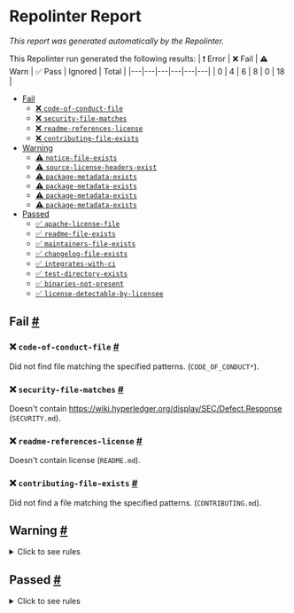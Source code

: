 # Repolinter Report

*This report was generated automatically by the Repolinter.*

This Repolinter run generated the following results:
| ❗  Error | ❌  Fail | ⚠️  Warn | ✅  Pass | Ignored | Total |
|---|---|---|---|---|---|
| 0 | 4 | 6 | 8 | 0 | 18 |

- [Fail](#user-content-fail)
  - [❌ `code-of-conduct-file`](#user-content--code-of-conduct-file)
  - [❌ `security-file-matches`](#user-content--security-file-matches)
  - [❌ `readme-references-license`](#user-content--readme-references-license)
  - [❌ `contributing-file-exists`](#user-content--contributing-file-exists)
- [Warning](#user-content-warning)
  - [⚠️ `notice-file-exists`](#user-content--notice-file-exists)
  - [⚠️ `source-license-headers-exist`](#user-content--source-license-headers-exist)
  - [⚠️ `package-metadata-exists`](#user-content--package-metadata-exists)
  - [⚠️ `package-metadata-exists`](#user-content--package-metadata-exists)
  - [⚠️ `package-metadata-exists`](#user-content--package-metadata-exists)
  - [⚠️ `package-metadata-exists`](#user-content--package-metadata-exists)
- [Passed](#user-content-passed)
  - [✅ `apache-license-file`](#user-content--apache-license-file)
  - [✅ `readme-file-exists`](#user-content--readme-file-exists)
  - [✅ `maintainers-file-exists`](#user-content--maintainers-file-exists)
  - [✅ `changelog-file-exists`](#user-content--changelog-file-exists)
  - [✅ `integrates-with-ci`](#user-content--integrates-with-ci)
  - [✅ `test-directory-exists`](#user-content--test-directory-exists)
  - [✅ `binaries-not-present`](#user-content--binaries-not-present)
  - [✅ `license-detectable-by-licensee`](#user-content--license-detectable-by-licensee)

## Fail <a href="#user-content-fail" id="fail">#</a>

### ❌ `code-of-conduct-file` <a href="#user-content--code-of-conduct-file" id="-code-of-conduct-file">#</a>

Did not find file matching the specified patterns. (`CODE_OF_CONDUCT*`).

### ❌ `security-file-matches` <a href="#user-content--security-file-matches" id="-security-file-matches">#</a>

Doesn't contain https://wiki.hyperledger.org/display/SEC/Defect.Response (`SECURITY.md`).

### ❌ `readme-references-license` <a href="#user-content--readme-references-license" id="-readme-references-license">#</a>

Doesn't contain license (`README.md`).

### ❌ `contributing-file-exists` <a href="#user-content--contributing-file-exists" id="-contributing-file-exists">#</a>

Did not find a file matching the specified patterns. (`CONTRIBUTING.md`).


## Warning <a href="#user-content-warning" id="warning">#</a>

<details>
<summary>Click to see rules</summary>

### ⚠️ `notice-file-exists` <a href="#user-content--notice-file-exists" id="-notice-file-exists">#</a>

Did not find a file matching the specified patterns. (`NOTICE*`).

### ⚠️ `source-license-headers-exist` <a href="#user-content--source-license-headers-exist" id="-source-license-headers-exist">#</a>

Below is a list of files or patterns that failed:

- `samples/nodejs/src/anoncredsRevocation.js`: The first 5 lines do not contain the pattern(s): Copyright, License.
- `samples/nodejs/src/anoncredsRevocationScenario.js`: The first 5 lines do not contain the pattern(s): Copyright, License.
- `samples/nodejs/src/colors.js`: The first 5 lines do not contain the pattern(s): Copyright, License.
- `samples/nodejs/src/gettingStarted.js`: The first 5 lines do not contain the pattern(s): Copyright, License.
- `samples/nodejs/src/main.js`: The first 5 lines do not contain the pattern(s): Copyright, License.
- `samples/nodejs/src/util.js`: The first 5 lines do not contain the pattern(s): Copyright, License.
- `vcx/wrappers/node/notification-server.js`: The first 5 lines do not contain the pattern(s): Copyright, License.
- `wrappers/nodejs/src/IndyError.js`: The first 5 lines do not contain the pattern(s): Copyright, License.
- `wrappers/nodejs/src/index.js`: The first 5 lines do not contain the pattern(s): Copyright, License.
- `wrappers/nodejs/src/indyBinding.js`: The first 5 lines do not contain the pattern(s): Copyright, License.
- `wrappers/nodejs/src/wrapIndyCallback.js`: The first 5 lines do not contain the pattern(s): Copyright, License.
- `wrappers/nodejs/test/anoncreds.js`: The first 5 lines do not contain the pattern(s): Copyright, License.
- `wrappers/nodejs/test/blob.js`: The first 5 lines do not contain the pattern(s): Copyright, License.
- `wrappers/nodejs/test/cache.js`: The first 5 lines do not contain the pattern(s): Copyright, License.
- `wrappers/nodejs/test/crypto.js`: The first 5 lines do not contain the pattern(s): Copyright, License.
- `wrappers/nodejs/test/did.js`: The first 5 lines do not contain the pattern(s): Copyright, License.
- `wrappers/nodejs/test/index.js`: The first 5 lines do not contain the pattern(s): Copyright, License.
- `wrappers/nodejs/test/ledger.js`: The first 5 lines do not contain the pattern(s): Copyright, License.
- `wrappers/nodejs/test/logger.js`: The first 5 lines do not contain the pattern(s): Copyright, License.
- `wrappers/nodejs/test/logger2.js`: The first 5 lines do not contain the pattern(s): Copyright, License.
- `wrappers/nodejs/test/mod.js`: The first 5 lines do not contain the pattern(s): Copyright, License.
- `wrappers/nodejs/test/nonsecrets.js`: The first 5 lines do not contain the pattern(s): Copyright, License.
- `wrappers/nodejs/test/pairwise.js`: The first 5 lines do not contain the pattern(s): Copyright, License.
- `wrappers/nodejs/test/payments.js`: The first 5 lines do not contain the pattern(s): Copyright, License.
- `wrappers/nodejs/test/pool.js`: The first 5 lines do not contain the pattern(s): Copyright, License.
- `wrappers/nodejs/test/wallet.js`: The first 5 lines do not contain the pattern(s): Copyright, License.
- `docs/how-tos/negotiate-proof/nodejs/colors.js`: The first 5 lines do not contain the pattern(s): Copyright, License.
- `docs/how-tos/negotiate-proof/nodejs/negotiateProof.js`: The first 5 lines do not contain the pattern(s): Copyright, License.
- `docs/how-tos/negotiate-proof/nodejs/step2.js`: The first 5 lines do not contain the pattern(s): Copyright, License.
- `docs/how-tos/negotiate-proof/nodejs/step3.js`: The first 5 lines do not contain the pattern(s): Copyright, License.
- `docs/how-tos/negotiate-proof/nodejs/step4.js`: The first 5 lines do not contain the pattern(s): Copyright, License.
- `docs/how-tos/negotiate-proof/nodejs/step5.js`: The first 5 lines do not contain the pattern(s): Copyright, License.
- `docs/how-tos/negotiate-proof/nodejs/template.js`: The first 5 lines do not contain the pattern(s): Copyright, License.
- `docs/how-tos/negotiate-proof/nodejs/util.js`: The first 5 lines do not contain the pattern(s): Copyright, License.
- `docs/how-tos/rotate-key/nodejs/colors.js`: The first 5 lines do not contain the pattern(s): Copyright, License.
- `docs/how-tos/rotate-key/nodejs/rotateKey.js`: The first 5 lines do not contain the pattern(s): Copyright, License.
- `docs/how-tos/rotate-key/nodejs/step2.js`: The first 5 lines do not contain the pattern(s): Copyright, License.
- `docs/how-tos/rotate-key/nodejs/step3.js`: The first 5 lines do not contain the pattern(s): Copyright, License.
- `docs/how-tos/rotate-key/nodejs/step4.js`: The first 5 lines do not contain the pattern(s): Copyright, License.
- `docs/how-tos/rotate-key/nodejs/template.js`: The first 5 lines do not contain the pattern(s): Copyright, License.
- `docs/how-tos/rotate-key/nodejs/util.js`: The first 5 lines do not contain the pattern(s): Copyright, License.
- `docs/how-tos/write-did-and-query-verkey/nodejs/colors.js`: The first 5 lines do not contain the pattern(s): Copyright, License.
- `docs/how-tos/write-did-and-query-verkey/nodejs/step2.js`: The first 5 lines do not contain the pattern(s): Copyright, License.
- `docs/how-tos/write-did-and-query-verkey/nodejs/step3.js`: The first 5 lines do not contain the pattern(s): Copyright, License.
- `docs/how-tos/write-did-and-query-verkey/nodejs/step4.js`: The first 5 lines do not contain the pattern(s): Copyright, License.
- `docs/how-tos/write-did-and-query-verkey/nodejs/step5.js`: The first 5 lines do not contain the pattern(s): Copyright, License.
- `docs/how-tos/write-did-and-query-verkey/nodejs/template.js`: The first 5 lines do not contain the pattern(s): Copyright, License.
- `docs/how-tos/write-did-and-query-verkey/nodejs/util.js`: The first 5 lines do not contain the pattern(s): Copyright, License.
- `docs/how-tos/write-did-and-query-verkey/nodejs/writeDidAndQueryVerkey.js`: The first 5 lines do not contain the pattern(s): Copyright, License.
- `vcx/wrappers/node/demo/alice-signature.js`: The first 5 lines do not contain the pattern(s): Copyright, License.
- `vcx/wrappers/node/demo/alice.js`: The first 5 lines do not contain the pattern(s): Copyright, License.
- `vcx/wrappers/node/demo/common.js`: The first 5 lines do not contain the pattern(s): Copyright, License.
- `vcx/wrappers/node/demo/faber-verify-signature.js`: The first 5 lines do not contain the pattern(s): Copyright, License.
- `vcx/wrappers/node/demo/faber.js`: The first 5 lines do not contain the pattern(s): Copyright, License.
- `vcx/wrappers/node/demo/logger.js`: The first 5 lines do not contain the pattern(s): Copyright, License.
- `vcx/wrappers/node/demo/script-comon.js`: The first 5 lines do not contain the pattern(s): Copyright, License.
- `wrappers/dotnet/docs/styles/docfx.vendor.js`: The first 5 lines do not contain the pattern(s): Copyright.
- `wrappers/dotnet/docs/styles/search-worker.js`: The first 5 lines do not contain the pattern(s): Copyright, License.
- `wrappers/nodejs/test/helpers/initTestPool.js`: The first 5 lines do not contain the pattern(s): Copyright, License.
- `wrappers/nodejs/test/helpers/makeTestPool.js`: The first 5 lines do not contain the pattern(s): Copyright, License.

### ⚠️ `package-metadata-exists` <a href="#user-content--package-metadata-exists" id="-package-metadata-exists">#</a>

Did not find a file matching the specified patterns. (`package.json`).

### ⚠️ `package-metadata-exists` <a href="#user-content--package-metadata-exists" id="-package-metadata-exists">#</a>

Did not find a file matching the specified patterns. (`Gemfile`).

### ⚠️ `package-metadata-exists` <a href="#user-content--package-metadata-exists" id="-package-metadata-exists">#</a>

Did not find a file matching the specified patterns. Below is a list of files or patterns that failed:

- `pom.xml`
- `build.xml`
- `build.gradle`

### ⚠️ `package-metadata-exists` <a href="#user-content--package-metadata-exists" id="-package-metadata-exists">#</a>

Did not find a file matching the specified patterns. Below is a list of files or patterns that failed:

- `setup.py`
- `requirements.txt`

</details>

## Passed <a href="#user-content-passed" id="passed">#</a>

<details>
<summary>Click to see rules</summary>

### ✅ `apache-license-file` <a href="#user-content--apache-license-file" id="-apache-license-file">#</a>

Contains Apache License.*Version 2.0 (`LICENSE`).

### ✅ `readme-file-exists` <a href="#user-content--readme-file-exists" id="-readme-file-exists">#</a>

Found file (`README.md`).

### ✅ `maintainers-file-exists` <a href="#user-content--maintainers-file-exists" id="-maintainers-file-exists">#</a>

Found file (`MAINTAINERS.md`).

### ✅ `changelog-file-exists` <a href="#user-content--changelog-file-exists" id="-changelog-file-exists">#</a>

Found file (`CHANGELOG.md`).

### ✅ `integrates-with-ci` <a href="#user-content--integrates-with-ci" id="-integrates-with-ci">#</a>

Found file (`Jenkinsfile.ci`).

### ✅ `test-directory-exists` <a href="#user-content--test-directory-exists" id="-test-directory-exists">#</a>

Found file (`libindy/tests`).

### ✅ `binaries-not-present` <a href="#user-content--binaries-not-present" id="-binaries-not-present">#</a>

Excluded file type doesn't exist. (`**/*.exe,**/*.dll,!node_modules/**`).

### ✅ `license-detectable-by-licensee` <a href="#user-content--license-detectable-by-licensee" id="-license-detectable-by-licensee">#</a>

Licensee identified the license for project: Apache-2.0.

</details>

